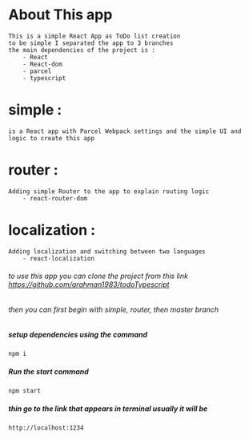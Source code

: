 # About This app
    This is a simple React App as ToDo list creation 
    to be simple I separated the app to 3 branches 
    the main dependencies of the project is :
        - React
        - React-dom
        - parcel
        - typescript

# simple : 
    is a React app with Parcel Webpack settings and the simple UI and logic to create this app

# router :  
    Adding simple Router to the app to explain routing logic
        - react-router-dom

# localization : 
    Adding localization and switching between two languages
        - react-localization

###### to use this app you can clone the project from this link  https://github.com/arahman1983/todoTypescript
###### then you can first begin with simple, router, then master branch
##### setup dependencies using the command 
    npm i 
##### Run the start command
    npm start
##### thin go to the link that appears in terminal usually it will be 
    http://localhost:1234